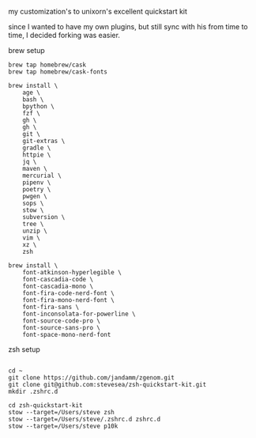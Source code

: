 my customization's to unixorn's excellent quickstart kit

since I wanted to have my own plugins, but still sync with his
from time to time, I decided forking was easier.

brew setup
```shell
brew tap homebrew/cask
brew tap homebrew/cask-fonts

brew install \
    age \
    bash \
    bpython \
    fzf \
    gh \
    gh \
    git \
    git-extras \
    gradle \
    httpie \
    jq \
    maven \
    mercurial \
    pipenv \
    poetry \
    pwgen \
    sops \
    stow \
    subversion \
    tree \
    unzip \
    vim \
    xz \
    zsh 

brew install \
    font-atkinson-hyperlegible \
    font-cascadia-code \
    font-cascadia-mono \
    font-fira-code-nerd-font \
    font-fira-mono-nerd-font \
    font-fira-sans \
    font-inconsolata-for-powerline \
    font-source-code-pro \
    font-source-sans-pro \
    font-space-mono-nerd-font
```

zsh setup

```shell

cd ~
git clone https://github.com/jandamm/zgenom.git
git clone git@github.com:stevesea/zsh-quickstart-kit.git
mkdir .zshrc.d

cd zsh-quickstart-kit
stow --target=/Users/steve zsh
stow --target=/Users/steve/.zshrc.d zshrc.d
stow --target=/Users/steve p10k
```
